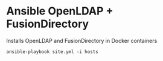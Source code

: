 # Ansible OpenLDAP + FusionDirectory

Installs OpenLDAP and FusionDirectory in Docker containers

`ansible-playbook site.yml -i hosts`
